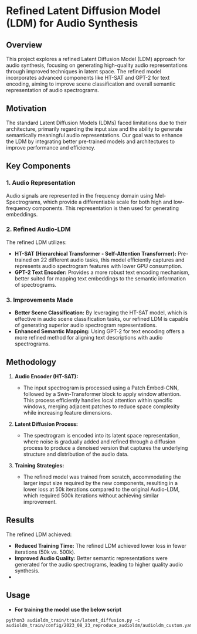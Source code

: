 # Refined Latent Diffusion Model (LDM) for Audio Synthesis

## Overview

This project explores a refined Latent Diffusion Model (LDM) approach for audio synthesis, focusing on generating high-quality audio representations through improved techniques in latent space. The refined model incorporates advanced components like HT-SAT and GPT-2 for text encoding, aiming to improve scene classification and overall semantic representation of audio spectrograms.

## Motivation

The standard Latent Diffusion Models (LDMs) faced limitations due to their architecture, primarily regarding the input size and the ability to generate semantically meaningful audio representations. Our goal was to enhance the LDM by integrating better pre-trained models and architectures to improve performance and efficiency.

## Key Components

### 1. Audio Representation
Audio signals are represented in the frequency domain using Mel-Spectrograms, which provide a differentiable scale for both high and low-frequency components. This representation is then used for generating embeddings.

### 2. Refined Audio-LDM
The refined LDM utilizes:
- **HT-SAT (Hierarchical Transformer - Self-Attention Transformer):** Pre-trained on 22 different audio tasks, this model efficiently captures and represents audio spectrogram features with lower GPU consumption.
- **GPT-2 Text Encoder:** Provides a more robust text encoding mechanism, better suited for mapping text embeddings to the semantic information of spectrograms. 

### 3. Improvements Made
- **Better Scene Classification:** By leveraging the HT-SAT model, which is effective in audio scene classification tasks, our refined LDM is capable of generating superior audio spectrogram representations.
- **Enhanced Semantic Mapping:** Using GPT-2 for text encoding offers a more refined method for aligning text descriptions with audio spectrograms.

## Methodology

1. **Audio Encoder (HT-SAT):** 
   - The input spectrogram is processed using a Patch Embed-CNN, followed by a Swin-Transformer block to apply window attention. This process efficiently handles local attention within specific windows, merging adjacent patches to reduce space complexity while increasing feature dimensions.
   
2. **Latent Diffusion Process:**
   - The spectrogram is encoded into its latent space representation, where noise is gradually added and refined through a diffusion process to produce a denoised version that captures the underlying structure and distribution of the audio data.

3. **Training Strategies:**
   - The refined model was trained from scratch, accommodating the larger input size required by the new components, resulting in a lower loss at 50k iterations compared to the original Audio-LDM, which required 500k iterations without achieving similar improvement.

## Results

The refined LDM achieved:
- **Reduced Training Time:** The refined LDM achieved lower loss in fewer iterations (50k vs. 500k).
- **Improved Audio Quality:** Better semantic representations were generated for the audio spectrograms, leading to higher quality audio synthesis.
- 

## Usage 
- **For training the model use the below script** 

```shell
python3 audioldm_train/train/latent_diffusion.py -c audioldm_train/config/2023_08_23_reproduce_audioldm/audioldm_custom.yaml
```


